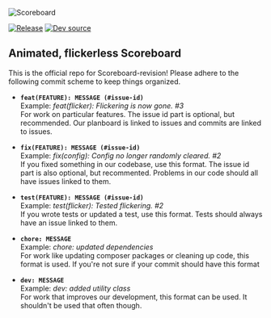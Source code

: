 ![Scoreboard](https://i.imgur.com/J5EnzvF.png)

[![Release](https://github.com/RienBijl/Scoreboard-revision/actions/workflows/stable.yml/badge.svg)](https://github.com/RienBijl/Scoreboard-revision/actions/workflows/stable.yml) [![Dev source](https://github.com/RienBijl/Scoreboard-revision/actions/workflows/maven.yml/badge.svg)](https://github.com/RienBijl/Scoreboard-revision/actions/workflows/maven.yml)

## Animated, flickerless Scoreboard

This is the official repo for Scoreboard-revision! Please adhere to the following commit scheme to keep things organized.

- **`feat(FEATURE): MESSAGE (#issue-id)`**<br/>
  Example: *feat(flicker): Flickering is now gone. #3*<br/>
  For work on particular features. The issue id part is optional, but recommended. Our
  planboard is linked to issues and commits are linked to issues.

- **`fix(FEATURE): MESSAGE (#issue-id)`**<br/>
  Example: *fix(config): Config no longer randomly cleared. #2*<br/>
  If you fixed something in our codebase, use this format. The issue id part is
  also optional, but recommented. Problems in our code should all have issues linked
  to them.

- **`test(FEATURE): MESSAGE (#issue-id)`**<br/>
  Example: *test(flicker): Tested flickering. #2*<br/>
  If you wrote tests or updated a test, use this format. Tests should always have
  an issue linked to them.

- **`chore: MESSAGE`**<br/>
  Example: *chore: updated dependencies*<br/>
  For work like updating composer packages or cleaning up code, this format is used. If
  you're not sure if your commit should have this format

- **`dev: MESSAGE`**<br/>
  Example: *dev: added utility class*<br/>
  For work that improves our development, this format can be used. It shouldn't be 
  used that often though.
